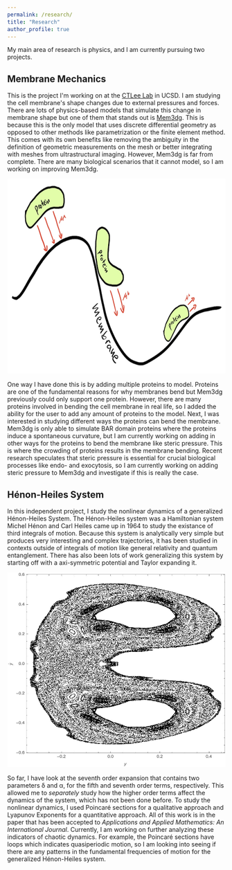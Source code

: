 ```yaml
---
permalink: /research/
title: "Research"
author_profile: true
---
```


My main area of research is physics, and I am currently pursuing two projects.

## Membrane Mechanics

This is the project I'm working on at the [CTLee Lab](https://labs.biology.ucsd.edu/ctlee/) in UCSD. I am studying the cell membrane's shape changes due to external pressures and forces. There are lots of physics-based models that simulate this change in membrane shape but one of them that stands out is [Mem3dg](https://github.com/RangamaniLabUCSD/Mem3DG). This is because this is the only model that uses discrete differential geometry as opposed to other methods like parametrization or the finite element method. This comes with its own benefits like removing the ambiguity in the definition of geometric measurements on the mesh or better integrating with meshes from ultrastructural imaging. However, Mem3dg is far from complete. There are many biological scenarios that it cannot model, so I am working on improving Mem3dg.

<p align="center">
<img src='/images/Mem3dg.png' width="600" height = "450" >
</p>

One way I have done this is by adding multiple proteins to model. Proteins are one of the fundamental reasons for why membranes bend but Mem3dg previously could only support one protein. However, there are many proteins involved in bending the cell membrane in real life, so I added the ability for the user to add any amount of proteins to the model. Next, I was interested in studying different ways the proteins can bend the membrane. Mem3dg is only able to simulate BAR domain proteins where the proteins induce a spontaneous curvature, but I am currently working on adding in other ways for the proteins to bend the membrane like steric pressure. This is where the crowding of proteins results in the membrane bending. Recent research speculates that steric pressure is essential for crucial biological processes like endo- and exocytosis, so I am currently working on adding steric pressure to Mem3dg and investigate if this is really the case.

## Hénon-Heiles System

In this independent project, I study the nonlinear dynamics of a generalized Hénon-Heiles System. The Hénon-Heiles system was a Hamiltonian system Michel Hénon and Carl Heiles came up in 1964 to study the existance of third integrals of motion. Because this system is analytically very simple but produces very interesting and complex trajectories, it has been studied in contexts outside of integrals of motion like general relativity and quantum entanglement. There has also been lots of work generalizing this system by starting off with a axi-symmetric potential and Taylor expanding it. 

<p align="center">
<img src='/images/Henon_Heiles.jpg' width="600" height = "450" >
</p>

So far, I have look at the seventh order expansion that contains two parameters δ and α, for the fifth and seventh order terms, respectively. This allowed me to *separately* study how the higher order terms affect the dynamics of the system, which has not been done before. To study the nonlinear dynamics, I used Poincaré sections for a qualitative approach and Lyapunov Exponents for a quantitative approach. All of this work is in the paper that has been accepted to *Applications and Applied Mathematics: An International Journal*. Currently, I am working on further analyzing these indicators of chaotic dynamics. For example, the Poincaré sections have loops which indicates quasiperiodic motion, so I am looking into seeing if there are any patterns in the fundamental frequencies of motion for the generalized Hénon-Heiles system.